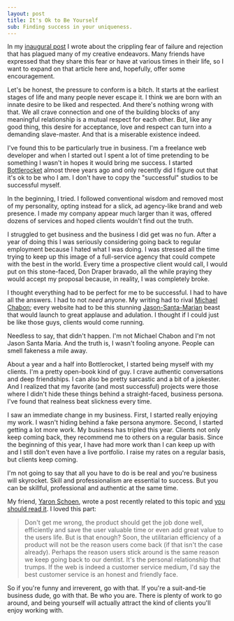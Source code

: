 ```yaml
---
layout: post
title: It's Ok to Be Yourself
sub: Finding success in your uniqueness. 
---
```


In my <a href="http://www.thegentlymad.com/2012/09/05/hello-world/">inaugural post</a> I wrote about the crippling fear of failure and rejection that has plagued many of my creative endeavors. Many friends have expressed that they share this fear or have at various times in their life, so I want to expand on that article here and, hopefully, offer some encouragement. 

Let's be honest, the pressure to conform is a bitch. It starts at the earliest stages of life and many people never escape it. I think we are born with an innate desire to be liked and respected. And there's nothing wrong with that. We all crave connection and one of the building blocks of any meaningful relationship is a mutual respect for each other. But, like any good thing, this desire for acceptance, love and respect can turn into a demanding slave-master. And that is a miserable existence indeed. 

I've found this to be particularly true in business. I'm a freelance web developer and when I started out I spent a lot of time pretending to be something I wasn't in hopes it would bring me success. I started <a href="http://www.bottlerocketcreative.com">Bottlerocket</a> almost three years ago and only recently did I figure out that it's ok to be who I am. I don't have to copy the "successful" studios to be successful myself.

In the beginning, I tried. I followed conventional wisdom and removed most of my personality, opting instead for a slick, ad agency-like brand and web presence. I made my company appear much larger than it was, offered dozens of services and hoped clients wouldn't find out the truth.

I struggled to get business and the business I did get was no fun. After a year of doing this I was seriously considering going back to regular employment because I hated what I was doing. I was stressed all the time trying to keep up this image of a full-service agency that could compete with the best in the world. Every time a prospective client would call, I would put on this stone-faced, Don Draper bravado, all the while praying they would accept my proposal because, in reality, I was completely broke. 

I thought everything had to be perfect for me to be successful. I had to have all the answers. I had to not *need* anyone. My writing had to rival <a href="http://michaelchabon.com">Michael Chabon</a>; every website had to be this stunning <a href="http://jasonsantamaria.com">Jason-Santa-Marian</a> beast that would launch to great applause and adulation. I thought if I could just be like those guys, clients would come running.

Needless to say, that didn't happen. I'm not Michael Chabon and I'm not Jason Santa Maria. And the truth is, I wasn't fooling anyone. People can smell fakeness a mile away.  

About a year and a half into Bottlerocket, I started being myself with my clients. I'm a pretty open-book kind of guy. I crave authentic conversations and deep friendships. I can also be pretty sarcastic and a bit of a jokester. And I realized that my favorite (and most successful) projects were those where I didn't hide these things behind a straight-faced, business persona. I've found that realness beat slickness every time.

I saw an immediate change in my business. First, I started really enjoying my work. I wasn't hiding behind a fake persona anymore. Second, I started getting a lot more work. My business has tripled this year. Clients not only keep coming back, they recommend me to others on a regular basis. Since the beginning of this year, I have had more work than I can keep up with and I still don't even have a live portfolio. I raise my rates on a regular basis, but clients keep coming. 

I'm not going to say that all you have to do is be real and you're business will skyrocket. Skill and professionalism are essential to success. But you can be skillful, professional and authentic at the same time.

My friend, <a href="http://yaronschoen.com/">Yaron Schoen</a>, wrote a post recently related to this topic and <a href="http://yaronschoen.com/writing/need-inspiration-go-to-the-dentist/">you should read it</a>. I loved this part:

>Don't get me wrong, the product should get the job done well, efficiently and save the user valuable time or even add great value to the users life. But is that enough? Soon, the utilitarian efficiency of a product will not be the reason users come back (if that isn't the case already). Perhaps the reason users stick around is the same reason we keep going back to our dentist. It's the personal relationship that trumps. If the web is indeed a customer service medium, I'd say the best customer service is an honest and friendly face.

So if you're funny and irreverent, go with that. If you're a suit-and-tie business dude, go with that. Be who you are. There is plenty of work to go around, and being yourself will actually attract the kind of clients you'll enjoy working with.